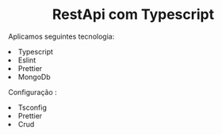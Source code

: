 <h1 align="center">  RestApi com Typescript </h1>

<p>Aplicamos seguintes tecnologia: </p>

<li>Typescript</li>
<li>Eslint</li>
<li>Prettier</li>
<li>MongoDb</li>

<p>Configuração :</p>

<li>Tsconfig</li>
<li>Prettier</li>
<li>Crud</li>

